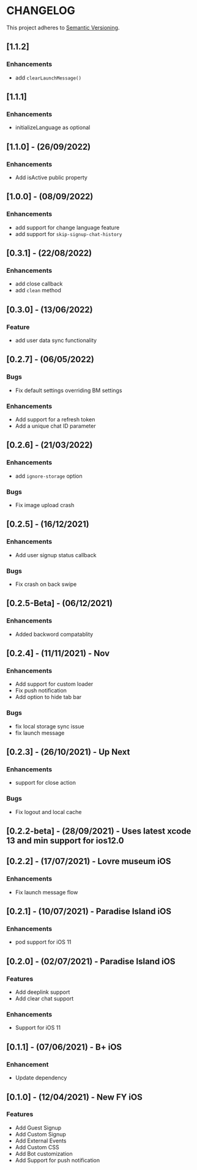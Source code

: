 # CHANGELOG

This project adheres to [Semantic Versioning](http://semver.org/spec/v2.0.0.html).

## [1.1.2] 

### Enhancements
- add `clearLaunchMessage()`

## [1.1.1] 

### Enhancements
- initializeLanguage as optional

## [1.1.0] - (26/09/2022)

### Enhancements
- Add isActive public property

## [1.0.0] - (08/09/2022)

### Enhancements
- add support for change language feature
- add support for `skip-signup-chat-history`

## [0.3.1] - (22/08/2022) 

### Enhancements
- add close callback
- add `clean` method

## [0.3.0] - (13/06/2022) 

### Feature
- add user data sync functionality


## [0.2.7] - (06/05/2022) 

### Bugs
- Fix default settings overriding BM settings

### Enhancements
- Add support for a refresh token
- Add a unique chat ID parameter

## [0.2.6] - (21/03/2022) 

### Enhancements
- add `ignore-storage` option

### Bugs
- Fix image upload crash

## [0.2.5] - (16/12/2021) 

### Enhancements
- Add user signup status callback

### Bugs
- Fix crash on back swipe

## [0.2.5-Beta] - (06/12/2021) 

### Enhancements
- Added backword compatablity

## [0.2.4] - (11/11/2021) - Nov

### Enhancements
- Add support for custom loader
- Fix push notification
- Add option to hide tab bar

### Bugs
- fix local storage sync issue
- fix launch message

## [0.2.3] - (26/10/2021) - Up Next

### Enhancements
- support for close action

### Bugs
- Fix logout and local cache

## [0.2.2-beta] - (28/09/2021) - Uses latest xcode 13 and min support for ios12.0

## [0.2.2] - (17/07/2021) - Lovre museum iOS

### Enhancements
- Fix launch message flow

## [0.2.1] - (10/07/2021) - Paradise Island iOS

### Enhancements
- pod support for iOS 11

## [0.2.0] - (02/07/2021) - Paradise Island iOS

### Features
- Add deeplink support
- Add clear chat support

### Enhancements
- Support for iOS 11

## [0.1.1] - (07/06/2021) - B+ iOS

### Enhancement
- Update dependency

## [0.1.0] - (12/04/2021) - New FY iOS

### Features
- Add Guest Signup
- Add Custom Signup
- Add External Events
- Add Custom CSS
- Add Bot customization 
- Add Support for push notification
